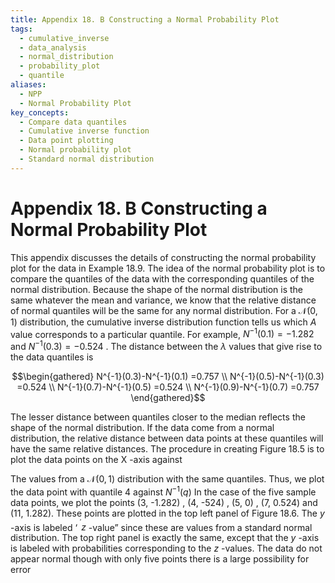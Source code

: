 ```yaml
---
title: Appendix 18. B Constructing a Normal Probability Plot
tags:
  - cumulative_inverse
  - data_analysis
  - normal_distribution
  - probability_plot
  - quantile
aliases:
  - NPP
  - Normal Probability Plot
key_concepts:
  - Compare data quantiles
  - Cumulative inverse function
  - Data point plotting
  - Normal probability plot
  - Standard normal distribution
---
```


# Appendix 18. B Constructing a Normal Probability Plot

This appendix discusses the details of constructing the normal probability plot for the data in Example 18.9. The idea of the normal probability plot is to compare the quantiles of the data with the corresponding quantiles of the normal distribution. Because the shape of the normal distribution is the same whatever the mean and variance,  we know that the relative distance of normal quantiles will be the same for any normal distribution. For a $\mathcal{N}(0,     1)$ distribution,  the cumulative inverse distribution function tells us which $A$ value corresponds to a particular quantile. For example,  $N^{-1}(0.1)=-1.282$ and $N^{-1}(0.3)=-0.524$ . The distance between the $\lambda$ values that give rise to the data quantiles is

$$\begin{gathered}
N^{-1}(0.3)-N^{-1}(0.1) =0.757 \\
N^{-1}(0.5)-N^{-1}(0.3) =0.524 \\
N^{-1}(0.7)-N^{-1}(0.5) =0.524 \\
N^{-1}(0.9)-N^{-1}(0.7) =0.757 
\end{gathered}$$

The lesser distance between quantiles closer to the median reflects the shape of the normal distribution. If the data come from a normal distribution,     the relative distance between data points at these quantiles will have the same relative distances. The procedure in creating Figure 18.5 is to plot the data points on the X -axis against

The values from a $\mathcal{N}(0,     1)$ distribution with the same quantiles. Thus,     we plot the data point with quantile 4 against $N^{-1}(q)$ In the case of the five sample data points,     we plot the points (3,     -1.282) ,     (4,     -524) ,     (5,     0) ,     (7,     0.524) and (11,     1.282). These points are plotted in the top left panel of Figure 18.6. The $y$ -axis is labeled ‘ $^{^{\prime}}z$ -value” since these are values from a standard normal distribution. The top right panel is exactly the same,     except that the $y$ -axis is labeled with probabilities corresponding to the $z$ -values. The data do not appear normal though with only five points there is a large possibility for error
